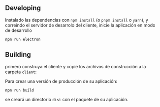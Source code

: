 

## Developing

Instalado las dependencias con `npm install` (o `pnpm install` o `yarn`), y correindo el servidor de desarrolo del cliente, inicie la aplicación en modo de desarrollo

```bash
npm run electron

```

## Building

primero construya el cliente y copie los archivos de construcción a la carpeta `client`:

Para crear una versión de producción de su aplicación:

```bash
npm run build
```

se creará un directorio `dist` con el paquete de su aplicación.

